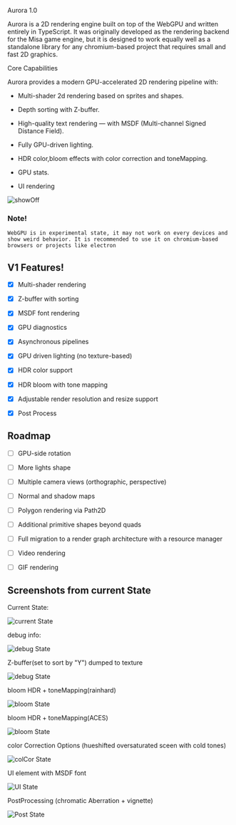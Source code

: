 Aurora 1.0

Aurora is a 2D rendering engine built on top of the WebGPU and written entirely in TypeScript.
It was originally developed as the rendering backend for the Misa game engine, but it is designed to work equally well as a standalone library for any chromium-based project that requires small and fast 2D graphics.

Core Capabilities

Aurora provides a modern GPU-accelerated 2D rendering pipeline with:

- Multi-shader 2d rendering based on sprites and shapes.

- Depth sorting with Z-buffer.

- High-quality text rendering — with MSDF (Multi-channel Signed Distance Field).

- Fully GPU-driven lighting.

- HDR color,bloom effects with color correction and toneMapping.

- GPU stats.

- UI rendering

![showOff](/public/current.png)

### Note!

    WebGPU is in experimental state, it may not work on every devices and show weird behavior. It is recommended to use it on chromium-based browsers or projects like electron

## V1 Features!

- [x] Multi-shader rendering

- [x] Z-buffer with sorting

- [x] MSDF font rendering

- [x] GPU diagnostics

- [x] Asynchronous pipelines

- [x] GPU driven lighting (no texture-based)

- [x] HDR color support

- [x] HDR bloom with tone mapping

- [x] Adjustable render resolution and resize support

- [x] Post Process

## Roadmap

- [ ] GPU-side rotation

- [ ] More lights shape

- [ ] Multiple camera views (orthographic, perspective)

- [ ] Normal and shadow maps

- [ ] Polygon rendering via Path2D

- [ ] Additional primitive shapes beyond quads

- [ ] Full migration to a render graph architecture with a resource manager

- [ ] Video rendering

- [ ] GIF rendering

## Screenshots from current State

Current State:

![current State](/public/main.png)

debug info:

![debug State](/public/debug.png)

Z-buffer(set to sort by "Y") dumped to texture

![debug State](/public/zBuffer.png)

bloom HDR + toneMapping(rainhard)

![bloom State](/public/bloom-rainhard.png)

bloom HDR + toneMapping(ACES)

![bloom State](/public/bloom-aces.png)

color Correction Options (hueshifted oversaturated sceen with cold tones)

![colCor State](/public/colCor.png)

UI element with MSDF font

![UI State](/public/ui.png)

PostProcessing (chromatic Aberration + vignette)

![Post State](/public/post.png)
